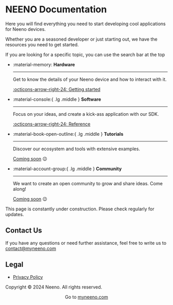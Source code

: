 

# NEENO Documentation

Here you will find everything you need to start developing cool applications
for Neeno devices.

Whether you are a seasoned developer or just starting out, we have the
resources you need to get started.

If you are looking for a specific topic, you can use the search bar at the top

<div class="grid cards" markdown>

-   :material-memory: __Hardware__

    ---

    Get to know the details of your Neeno device and how to interact with it.

    [:octicons-arrow-right-24: Getting started](hardware.md)

-   :material-console:{ .lg .middle } __Software__

    ---

    Focus on your ideas, and create a kick-ass application with our SDK.

    [:octicons-arrow-right-24: Reference](software.md)

-   :material-book-open-outline:{ .lg .middle } __Tutorials__

    ---

    Discover our ecosystem and tools with extensive examples.

    [Coming soon](#) :wink:

-   :material-account-group:{ .lg .middle } __Community__

    ---

    We want to create an open community to grow and share ideas. Come along!

    [Coming soon](#) :wink:

</div>

This page is constantly under construction. Please check regularly for updates.

## Contact Us

If you have any questions or need further assistance, feel free to write us to
<contact@myneeno.com>

## Legal

- [Privacy Policy](privacy-policy.md)

Copyright © 2024 Neeno. All rights reserved.

<p style="text-align: center;">Go to <a href="https://myneeno.com">myneeno.com</a></p>